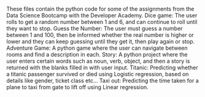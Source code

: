 These files contain the python code for some of the assignments from the Data Science Bootcamp with the Developer Academy.
Dice game: The user rolls to get a random number between 1 and 6, and can continue to roll until they want to stop.
Guess the Number: The user must guess a number between 1 and 100, then be informed whether the real number is higher or lower and they can keep guessing until they get it, then play again or stop.
Adventure Game: A python game where the user can navigate between rooms and find a description in each.
Story: A python project where the user enters certain words such as noun, verb, object, and then a story is returned with the blanks filled in with user input.
Titanic: Predicting whether a titanic passenger survived or died using Logistic regression, based on details like gender, ticket class etc... 
Taxi out: Predicting the time taken for a plane to taxi from gate to lift off using Linear regression.

